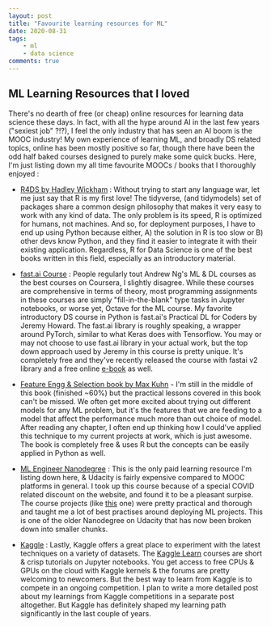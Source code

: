 ```yaml
---
layout: post
title: "Favourite learning resources for ML"
date: 2020-08-31
tags:
    - ml
    - data science
comments: true
---
```


## ML Learning Resources that I loved

There's no dearth of free (or cheap) online resources for learning data science these days. In fact, with all the hype around AI in the last few years ("sexiest job" ?!?), I feel the only industry that has seen an AI boom is the MOOC industry! My own experience of learning ML, and broadly DS related topics, online has been mostly positive so far, though there have been the odd half baked courses designed to purely make some quick bucks. Here, I'm just listing down my all time favourite MOOCs / books that I thoroughly enjoyed :


- [R4DS by Hadley Wickham](https://r4ds.had.co.nz/) : Without trying to start any language war, let me just say that R is my first love! The tidyverse, (and tidymodels) set of packages share a common design philosophy that makes it very easy to work with any kind of data. The only problem is its speed, R is optimized for humans, not machines. And so, for deployment purposes, I have to end up using Python because either, A) the solution in R is too slow or B) other devs know Python, and they find it easier to integrate it with their existing application. Regardless, R for Data Science is one of the best books written in this field, especially as an introductory material.
    
    
- [fast.ai Course](https://course.fast.ai/) : People regularly tout Andrew Ng's ML & DL courses as the best courses on Coursera, I slightly disagree. While these courses are comprehensive in terms of theory, most programming assignments in these courses are simply "fill-in-the-blank" type tasks in Jupyter notebooks, or worse yet, Octave for the ML course. My favorite introductory DS course in Python is fast.ai's Practical DL for Coders by Jeremy Howard. The fast.ai library is roughly speaking, a wrapper around PyTorch, similar to what Keras does with Tensorflow. You may or may not choose to use fast.ai library in your actual work, but the top down approach used by Jeremy in this course is pretty unique. It's completely free and they've recently released the course with fastai v2 library and a free online [e-book](https://github.com/fastai/fastbook) as well.


- [Feature Engg & Selection book by Max Kuhn](http://www.feat.engineering/) - I'm still in the middle of this book (finished ~60%) but the practical lessons covered in this book can't be missed. We often get more excited about trying out different models for any ML problem, but it's the features that we are feeding to a model that affect the performance much more than out choice of model. After reading any chapter, I often end up thinking how I could've applied this technique to my current projects at work, which is just awesome. The book is completely free & uses R but the concepts can be easily applied in Python as well.

- [ML Engineer Nanodegree](https://www.udacity.com/course/machine-learning-engineer-nanodegree--nd009t) : This is the only paid learning resource I'm listing down here, & Udacity is fairly expensive compared to MOOC platforms in general. I took up this course because of a special COVID related discount on the website, and found it to be a pleasant surpise. The course projects (like [this](https://github.com/pritesh-shrivastava/sentiment-analysis-sagemaker) one) were pretty practical and thorough and taught me a lot of best practises around deploying ML projects. This is one of the older Nanodegree on Udacity that has now been broken down into smaller chunks.

- [Kaggle](https://www.kaggle.com/) : Lastly, Kaggle offers a great place to experiment with the latest techniques on a variety of datasets. The [Kaggle Learn](https://www.kaggle.com/learn/overview) courses are short & crisp tutorials on Jupyter notebooks. You get access to free CPUs & GPUs on the cloud with Kaggle kernels & the forums are pretty welcoming to newcomers. But the best way to learn from Kaggle is to compete in an ongoing competition. I plan to write a more detailed post about my learnings from Kaggle competitions in a separate post altogether. But Kaggle has definitely shaped my learning path significantly in the last couple of years.